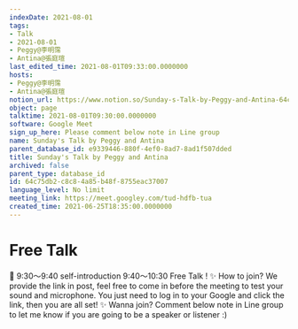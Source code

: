 ```yaml
---
indexDate: 2021-08-01
tags:
- Talk
- 2021-08-01
- Peggy@李明霈
- Antina@張庭瑄
last_edited_time: 2021-08-01T09:33:00.0000000
hosts:
- Peggy@李明霈
- Antina@張庭瑄
notion_url: https://www.notion.so/Sunday-s-Talk-by-Peggy-and-Antina-64c75db2c8c84a85b48f8755eac37007
object: page
talktime: 2021-08-01T09:30:00.0000000
software: Google Meet
sign_up_here: Please comment below note in Line group
name: Sunday's Talk by Peggy and Antina
parent_database_id: e9339446-880f-4ef0-8ad7-8ad1f507dded
title: Sunday's Talk by Peggy and Antina
archived: false
parent_type: database_id
id: 64c75db2-c8c8-4a85-b48f-8755eac37007
language_level: No limit
meeting_link: https://meet.googley.com/tud-hdfb-tua
created_time: 2021-06-25T18:35:00.0000000
---
```


# Free Talk 
📅
9:30～9:40 self-introduction
9:40～10:30 Free Talk !
✨
How to join?
We provide the link in post, feel free to come in before the meeting to test your sound and microphone. You just need to log in to your Google and click the link, then you are all set!
✨
Wanna join?
Comment below note in Line group to let me know if you are going to be a speaker or listener :)


